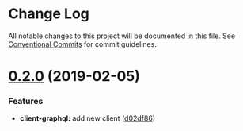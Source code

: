 # Change Log

All notable changes to this project will be documented in this file.
See [Conventional Commits](https://conventionalcommits.org) for commit guidelines.

# [0.2.0](https://github.com/pedronauck/xresource/compare/v0.1.2...v0.2.0) (2019-02-05)


### Features

* **client-graphql:** add new client ([d02df86](https://github.com/pedronauck/xresource/commit/d02df86))
